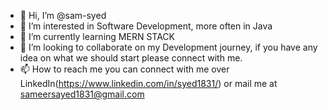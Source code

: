 - 👋 Hi, I’m @sam-syed
- 👀 I’m interested in Software Development, more often in Java
- 🌱 I’m currently learning MERN STACK
- 💞️ I’m looking to collaborate on my Development journey, if you have any idea on what we should start please connect with me.
- 📫 How to reach me you can connect with me over LinkedIn(https://www.linkedin.com/in/syed1831/) or mail me at sameersayed1831@gmail.com

<!---
sam-syed/sam-syed is a ✨ special ✨ repository because its `README.md` (this file) appears on your GitHub profile.
You can click the Preview link to take a look at your changes.
--->

